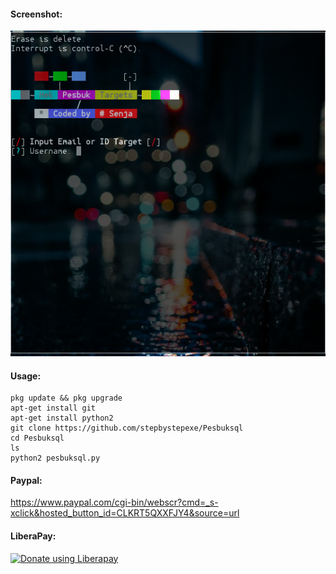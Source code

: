 #### Screenshot:
![](./Screenshoot.png)
#### Usage:
```
pkg update && pkg upgrade
apt-get install git
apt-get install python2
git clone https://github.com/stepbystepexe/Pesbuksql
cd Pesbuksql
ls
python2 pesbuksql.py
```
#### Paypal:
https://www.paypal.com/cgi-bin/webscr?cmd=_s-xclick&hosted_button_id=CLKRT5QXXFJY4&source=url
#### LiberaPay:
<noscript><a href="https://liberapay.com/stepbystepexe/donate"><img alt="Donate using Liberapay" src="https://liberapay.com/assets/widgets/donate.svg"></a></noscript>
